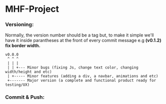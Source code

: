 # MHF-Project

### Versioning:
Normally, the version number should be a tag but, to make it simple we'll have it inside parantheses at the front of every commit message e.g **(v0.1.2) fix border width.**
```
v0.0.0
 ^ ^ ^
 | | |
 | | +--- Minor bugs (fixing Js, change text color, changing width/height and etc)
 | +----- Minor features (adding a div, a navbar, animations and etc)
 +------- Major version (a complete and functional product ready for testing/UX)
```

### Commit & Push:
